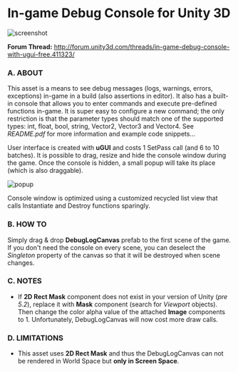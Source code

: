 # In-game Debug Console for Unity 3D

![screenshot](https://yasirkula.files.wordpress.com/2016/08/consolepreview.png)

**Forum Thread:** http://forum.unity3d.com/threads/in-game-debug-console-with-ugui-free.411323/

### A. ABOUT

This asset is a means to see debug messages (logs, warnings, errors, exceptions) in-game in a build (also assertions in editor). It also has a built-in console that allows you to enter commands and execute pre-defined functions in-game. It is super easy to configure a new command; the only restriction is that the parameter types should match one of the supported types: int, float, bool, string, Vector2, Vector3 and Vector4. See *README.pdf* for more information and example code snippets...

User interface is created with **uGUI** and costs 1 SetPass call (and 6 to 10 batches). It is possible to drag, resize and hide the console window during the game. Once the console is hidden, a small popup will take its place (which is also draggable).

![popup](https://yasirkula.files.wordpress.com/2016/06/ingamedebugconsolepopuppng.png)

Console window is optimized using a customized recycled list view that calls Instantiate and Destroy functions sparingly. 

### B. HOW TO

Simply drag & drop **DebugLogCanvas** prefab to the first scene of the game. If you don't need the console on every scene, you can deselect the *Singleton* property of the canvas so that it will be destroyed when scene changes.

### C. NOTES

- If **2D Rect Mask** component does not exist in your version of Unity (*pre 5.2*), replace it with **Mask** component (search for *Viewport* objects). Then change the color alpha value of the attached **Image** components to 1. Unfortunately, DebugLogCanvas will now cost more draw calls.

### D. LIMITATIONS

- This asset uses **2D Rect Mask** and thus the DebugLogCanvas can not be rendered in World Space but **only in Screen Space**.
